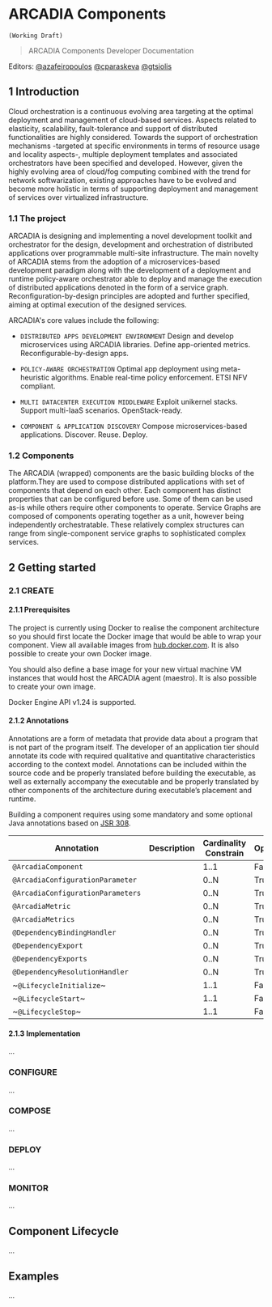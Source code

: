 # ARCADIA Components
 `(Working Draft)`
> ARCADIA Components Developer Documentation

Editors: [@azafeiropoulos](https://github.com/azafeiropoulos) [@cparaskeva](https://github.com/cparaskeva) [@gtsiolis](https://github.com/gtsiolis)

## 1 Introduction

Cloud orchestration is a continuous evolving area targeting at the optimal deployment and management of cloud-based services. Aspects related to elasticity, scalability, fault-tolerance and support of distributed functionalities are highly considered. Towards the support of orchestration mechanisms -targeted at specific environments in terms of resource usage and locality aspects-, multiple deployment templates and associated orchestrators have been specified and developed. However, given the highly evolving area of cloud/fog computing combined with the trend for network softwarization, existing approaches have to be evolved and become more holistic in terms of supporting deployment and management of services over virtualized infrastructure.

### 1.1 The project

ARCADIA is designing and implementing a novel development toolkit and orchestrator for the design, development and orchestration of distributed applications over programmable multi-site infrastructure. The main novelty of ARCADIA stems from the adoption of a microservices-based development paradigm along with the development of a deployment and runtime policy-aware orchestrator able to deploy and manage the execution of distributed applications denoted in the form of a service graph. Reconfiguration-by-design principles are adopted and further specified, aiming at optimal execution of the designed services.

ARCADIA's core values include the following:

 - `DISTRIBUTED APPS DEVELOPMENT ENVIRONMENT` Design and develop microservices using ARCADIA libraries. Define app-oriented metrics. Reconfigurable-by-design apps.

 - `POLICY-AWARE ORCHESTRATION` Optimal app deployment using meta-heuristic algorithms. Enable real-time policy enforcement. ETSI NFV compliant.

 - `MULTI DATACENTER EXECUTION MIDDLEWARE` Exploit unikernel stacks. Support multi-IaaS scenarios. OpenStack-ready.

 - `COMPONENT & APPLICATION DISCOVERY` Compose microservices-based applications. Discover. Reuse. Deploy.

### 1.2 Components

The ARCADIA (wrapped) components are the basic building blocks of the platform.They are used to compose distributed applications with set of components that depend on each other. Each component has distinct properties that can be configured before use. Some of them can be used as-is while others require other components to operate. Service Graphs are composed of components operating together as a unit, however being independently orchestratable. These relatively complex structures can range from single-component service graphs to sophisticated complex services.

## 2 Getting started

### 2.1 CREATE

#### 2.1.1 Prerequisites

The project is currently using Docker to realise the component architecture so you should first locate the Docker image that would be able to wrap your component. View all available images from [hub.docker.com](https://hub.docker.com/). It is also possible to create your own Docker image.

You should also define a base image for your new virtual machine VM instances that would host the ARCADIA agent (maestro). It is also possible to create your own image.

Docker Engine API v1.24 is supported.

#### 2.1.2 Annotations
Annotations are a form of metadata that provide data about a program that is not part of the program itself. The developer of an application tier should annotate its code with required qualitative and quantitative characteristics according to the context model. Annotations can be included within the source code and be properly translated before building the executable, as well as externally accompany the executable and be properly translated by other components of the architecture during executable’s placement and runtime.

Building a component requires using some mandatory and some optional Java annotations based on [JSR 308](https://jcp.org/en/jsr/detail?id=308).

| Annotation                        | Description | Cardinality Constrain | Optional |
|-----------------------------------|-------------|----------------------|----------|
| `@ArcadiaComponent`               |             | 1..1                 | False    |
| `@ArcadiaConfigurationParameter`  |             | 0..N                 | True     |
| `@ArcadiaConfigurationParameters` |             | 0..N                 | True     |
| `@ArcadiaMetric`                  |             | 0..N                 | True     |
| `@ArcadiaMetrics`                 |             | 0..N                 | True     |
| `@DependencyBindingHandler`       |             | 0..N                 | True     |
| `@DependencyExport`               |             | 0..N                 | True     |
| `@DependencyExports`              |             | 0..N                 | True     |
| `@DependencyResolutionHandler`    |             | 0..N                 | True     |
| ~`@LifecycleInitialize`~             |             | 1..1                 | False    |
| ~`@LifecycleStart`~                 |             | 1..1                 | False    |
| ~`@LifecycleStop`~                  |             | 1..1                 | False    |

#### 2.1.3 Implementation

...

### CONFIGURE

...

### COMPOSE

...

### DEPLOY

...

### MONITOR

...

## Component Lifecycle

...

## Examples

...
